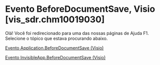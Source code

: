 
# Evento BeforeDocumentSave, Visio [vis_sdr.chm10019030]

Olá! Você foi redirecionado para uma das nossas páginas de Ajuda F1. Selecione o tópico que estava procurando abaixo.

[Evento Application.BeforeDocumentSave (Visio)](http://msdn.microsoft.com/library/d5d159fb-52e8-2308-6cc2-3b5b4f82fabb%28Office.15%29.aspx)

[Evento InvisibleApp.BeforeDocumentSave (Visio)](http://msdn.microsoft.com/library/ee26b9d4-6945-25d7-559b-d7e9672f252d%28Office.15%29.aspx)

